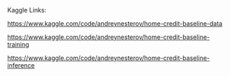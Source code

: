 Kaggle Links:

https://www.kaggle.com/code/andreynesterov/home-credit-baseline-data

https://www.kaggle.com/code/andreynesterov/home-credit-baseline-training

https://www.kaggle.com/code/andreynesterov/home-credit-baseline-inference
